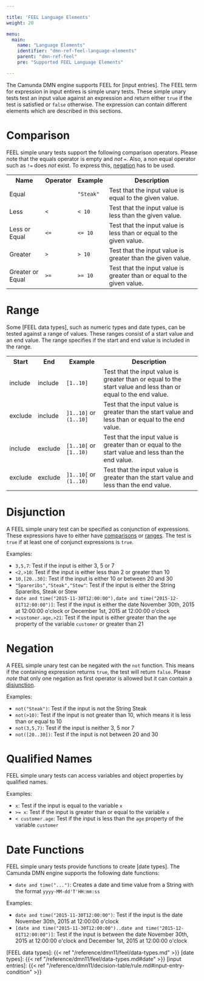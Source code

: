 ```yaml
---

title: 'FEEL Language Elements'
weight: 20

menu:
  main:
    name: "Language Elements"
    identifier: "dmn-ref-feel-language-elements"
    parent: "dmn-ref-feel"
    pre: "Supported FEEL Language Elements"

---
```


The Camunda DMN engine supports FEEL for [input entries]. The FEEL term for
expression in input entires is simple unary tests. These simple unary tests
test an input value against an expression and return either `true` if the test
is satisfied or `false` otherwise. The expression can contain different
elements which are described in this sections.

# Comparison

FEEL simple unary tests support the following comparison operators. Please
note that the equals operator is empty and *not* `=`. Also, a non equal operator such as `!=` 
does *not* exist. To express this, [negation] has to be used.

<table class="table table-striped">
  <tr>
    <th>Name</th>
    <th>Operator</th>
    <th>Example</th>
    <th>Description</th>
  </tr>
  <tr>
    <td>Equal</td>
    <td><code></code></td>
    <td><code>"Steak"</code></td>
    <td>Test that the input value is equal to the given value.</td>
  </tr>
  <tr>
    <td>Less</td>
    <td><code><</code></td>
    <td><code>< 10</code></td>
    <td>Test that the input value is less than the given value.</td>
  </tr>
  <tr>
    <td>Less or Equal</td>
    <td><code><=</code></td>
    <td><code><= 10</code></td>
    <td>Test that the input value is less than or equal to the given value.</td>
  </tr>
  <tr>
    <td>Greater</td>
    <td><code>></code></td>
    <td><code>> 10</code></td>
    <td>Test that the input value is greater than the given value.</td>
  </tr>
  <tr>
    <td>Greater or Equal</td>
    <td><code>>=</code></td>
    <td><code>>= 10</code></td>
    <td>Test that the input value is greater than or equal to the given value.</td>
  </tr>
</table>

# Range

Some [FEEL data types], such as numeric types and date types, can be tested against
a range of values. These ranges consist of a start value and an end value. The
range specifies if the start and end value is included in the range.

<table class="table table-striped">
  <tr>
    <th>Start</th>
    <th>End</th>
    <th>Example</th>
    <th>Description</th>
  </tr>
  <tr>
    <td>include</td>
    <td>include</td>
    <td><code>[1..10]</code></td>
    <td>
      Test that the input value is greater than or equal to the start value and
      less than or equal to the end value.
    </td>
  </tr>
  <tr>
    <td>exclude</td>
    <td>include</td>
    <td><code>]1..10]</code> or <code>(1..10]</code></td>
    <td>
      Test that the input value is greater than the start value and less than
      or equal to the end value.
    </td>
  </tr>
  <tr>
    <td>include</td>
    <td>exclude</td>
    <td><code>[1..10[</code> or <code>[1..10)</code></td>
    <td>
      Test that the input value is greater than or equal to the start value and
      less than the end value.
    </td>
  </tr>
  <tr>
    <td>exclude</td>
    <td>exclude</td>
    <td><code>]1..10[</code> or <code>(1..10)</code></td>
    <td>
      Test that the input value is greater than the start value and less than
      the end value.
    </td>
  </tr>
</table>

# Disjunction

A FEEL simple unary test can be specified as conjunction of expressions. These
expressions have to either have [comparisons] or [ranges]. The test is `true` if 
at least one of conjunct expressions is `true`.

Examples:

- `3,5,7`: Test if the input is either 3, 5 or 7
- `<2,>10`: Test if the input is either less than 2 or greater than 10
- `10,[20..30]`: Test if the input is either 10 or between 20 and 30
- `"Spareribs","Steak","Stew"`: Test if the input is either the String
  Spareribs, Steak or Stew
- `date and time("2015-11-30T12:00:00"),date and time("2015-12-01T12:00:00")]`:
  Test if the input is either the date November 30th, 2015 at 12:00:00 o'clock or
  December 1st, 2015 at 12:00:00 o'clock
- `>customer.age,>21`: Test if the input is either greater than the `age`
  property of the variable `customer` or greater than 21

# Negation

A FEEL simple unary test can be negated with the `not` function. This means if
the containing expression returns `true`, the test will return `false`. Please
*note* that only one negation as first operator is allowed but it can contain
a [disjunction].

Examples:

- `not("Steak")`: Test if the input is not the String Steak
- `not(>10)`: Test if the input is not greater than 10, which means it is less
  than or equal to 10
- `not(3,5,7)`: Test if the input is neither 3, 5 nor 7
- `not([20..30])`: Test if the input is not between 20 and 30

# Qualified Names

FEEL simple unary tests can access variables and object properties by
qualified names.

Examples:

- `x`: Test if the input is equal to the variable `x`
- `>= x`: Test if the input is greater than or equal to the variable `x`
- `< customer.age`: Test if the input is less than the `age` property of the
  variable `customer`

# Date Functions

FEEL simple unary tests provide functions to create [date types]. The Camunda
DMN engine supports the following date functions:

- `date and time("...")`: Creates a date and time value from a String with the
  format `yyyy-MM-dd'T'HH:mm:ss`

Examples:

- `date and time("2015-11-30T12:00:00")`: Test if the input is the date
  November 30th, 2015 at 12:00:00 o'clock
- `[date and time("2015-11-30T12:00:00")..date and
  time("2015-12-01T12:00:00")]`: Test if the input is between the date
  November 30th, 2015 at 12:00:00 o'clock and December 1st, 2015 at 12:00:00
  o'clock



[comparisons]: #comparison
[ranges]: #range
[disjunction]: #disjunction
[negation]: #negation
[FEEL data types]: {{< ref "/reference/dmn11/feel/data-types.md" >}}
[date types]: {{< ref "/reference/dmn11/feel/data-types.md#date" >}}
[input entries]: {{< ref "/reference/dmn11/decision-table/rule.md#input-entry-condition" >}}
